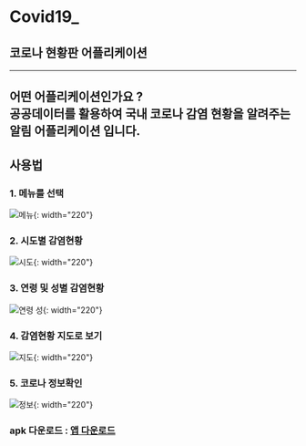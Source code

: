 # Covid19_

## 코로나 현황판 어플리케이션
-----------------------------------------------------------------------------------------
어떤 어플리케이션인가요 ?   
공공데이터를 활용하여 국내 코로나 감염 현황을 알려주는 알림 어플리케이션 입니다.
------------------------------------------------------------------------------------------

## 사용법
### 1. 메뉴를 선택
![메뉴](drawer.jpg){: width="220"}
### 2. 시도별 감염현황
![시도](sido.jpg){: width="220"}
### 3. 연령 및 성별 감염현황
![연령 성](sexage.jpg){: width="220"}
### 4. 감염현황 지도로 보기
![지도](map.jpg){: width="220"}
### 5. 코로나 정보확인
![정보](info.jpg){: width="220"}
### apk 다운로드 : [앱 다운로드](https://drive.google.com/file/d/1YRZrlij5qceGwtip9ykL9CpZu6vbNkmL/view?usp=sharing, "앱 다운로드")

